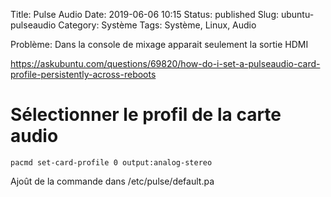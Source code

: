 Title: Pulse Audio
Date: 2019-06-06 10:15
Status: published
Slug: ubuntu-pulseaudio
Category: Système
Tags: Système, Linux, Audio

Problème: Dans la console de mixage apparait seulement la sortie HDMI

<https://askubuntu.com/questions/69820/how-do-i-set-a-pulseaudio-card-profile-persistently-across-reboots>

# Sélectionner le profil de la carte audio

    pacmd set-card-profile 0 output:analog-stereo
    
Ajoût de la commande dans /etc/pulse/default.pa
